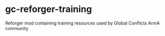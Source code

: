# gc-reforger-training
Reforger mod containing training resources used by Global Conflicts ArmA community
